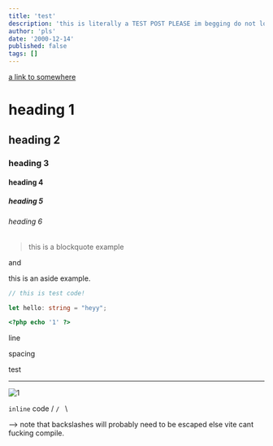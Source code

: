 ```yaml
---
title: 'test'
description: 'this is literally a TEST POST PLEASE im begging do not look'
author: 'pls'
date: '2000-12-14'
published: false
tags: []
---
```


[a link to somewhere](https://www.google.com.au)

# heading 1

## heading 2

### heading 3

#### heading 4

##### heading 5

###### heading 6

> this is a blockquote example

and

<aside>
this is an aside example.
</aside>

```typescript
// this is test code!

let hello: string = "heyy";
```

```php
<?php echo '1' ?>
```

line

spacing

test

---

![1](h/h.png)

`inline` code / `/ ` \

 --> note that backslashes will probably need to be escaped else vite cant fucking compile.

